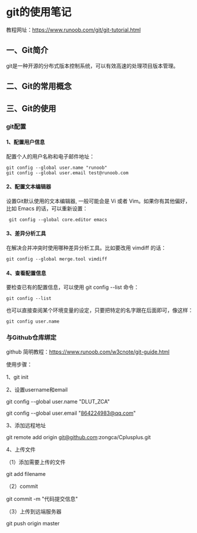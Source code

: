 # git的使用笔记



教程网址：https://www.runoob.com/git/git-tutorial.html



## 一、Git简介

git是一种开源的分布式版本控制系统，可以有效高速的处理项目版本管理。

## 二、Git的常用概念



## 三、Git的使用

### git配置

#### 1、配置用户信息

配置个人的用户名称和电子邮件地址：

```
git config --global user.name "runoob"
git config --global user.email test@runoob.com
```

#### 2、配置文本编辑器

设置Git默认使用的文本编辑器, 一般可能会是 Vi 或者 Vim。如果你有其他偏好，比如 Emacs 的话，可以重新设置：

```
 git config --global core.editor emacs
```

#### 3、差异分析工具

在解决合并冲突时使用哪种差异分析工具。比如要改用 vimdiff 的话：

```
git config --global merge.tool vimdiff
```

#### 4、查看配置信息

要检查已有的配置信息，可以使用 git config --list 命令：

```
git config --list
```

也可以直接查阅某个环境变量的设定，只要把特定的名字跟在后面即可，像这样：

```
git config user.name
```

### 与Github仓库绑定

github 简明教程：https://www.runoob.com/w3cnote/git-guide.html





使用步骤：

1、git init

2、设置username和email

git config --global user.name "DLUT_ZCA"

git config --global user.email "864224983@qq.com"

3、添加远程地址

git remote add origin git@github.com:zongca/Cplusplus.git

4、上传文件

（1）添加需要上传的文件

git add filename

（2）commit 

git commit -m "代码提交信息"

（3）上传到远端服务器

git push origin master

